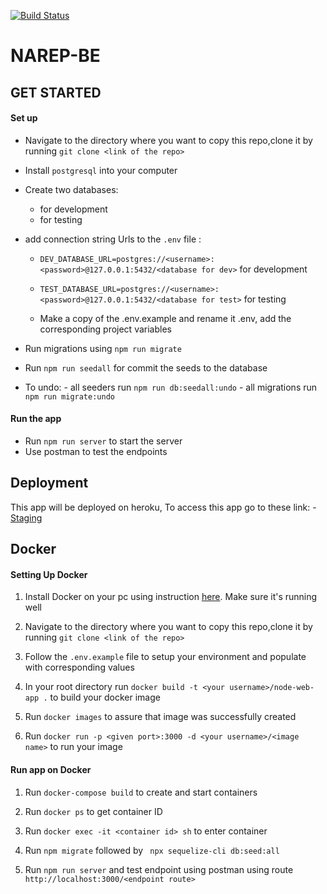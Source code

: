 [![Build Status](https://travis-ci.org/CJIDNG/NAREP-BE.svg?branch=develop)](https://travis-ci.org/CJIDNG/NAREP-BE)

# NAREP-BE


## GET STARTED

#### Set up

- Navigate to the directory where you want to copy this repo,clone it by running `git clone <link of the repo>`

- Install `postgresql` into your computer

- Create two databases:
    -  for development
    -  for testing

- add connection string Urls to the `.env` file :
    - `DEV_DATABASE_URL=postgres://<username>:<password>@127.0.0.1:5432/<database for dev>` for development
    - `TEST_DATABASE_URL=postgres://<username>:<password>@127.0.0.1:5432/<database for test>` for testing

    - Make a copy of the .env.example and rename it .env, add the corresponding project variables 

- Run migrations using `npm run migrate`

- Run `npm run seedall` for commit the seeds to the database

- To undo:
       - all seeders run `npm run db:seedall:undo`
       - all migrations run `npm run migrate:undo`

#### Run the app

- Run `npm run server` to start the server
- Use postman to test the endpoints

       
## Deployment

This app will be deployed on heroku, To access this app go to these link:
    - [Staging](https://narep-be-staging.herokuapp.com/)

## Docker

#### Setting Up Docker

1. Install Docker on your pc using instruction [here](https://docs.docker.com/install/). Make sure it's running well

2. Navigate to the directory where you want to copy this repo,clone it by running `git clone <link of the repo>`

3. Follow the `.env.example` file to setup your environment and populate with corresponding values

4. In your root directory run `docker build -t <your username>/node-web-app .` to build your docker image

5. Run `docker images` to assure that image was successfully created

6. Run `docker run -p <given port>:3000 -d <your username>/<image name>` to run your image

#### Run app on Docker

1. Run `docker-compose build` to create and start containers

2. Run `docker ps` to get container ID

3. Run `docker exec -it <container id> sh` to enter container

4. Run `npm migrate` followed by ` npx sequelize-cli db:seed:all`

5. Run `npm run server` and test endpoint using postman using route `http://localhost:3000/<endpoint route>`
